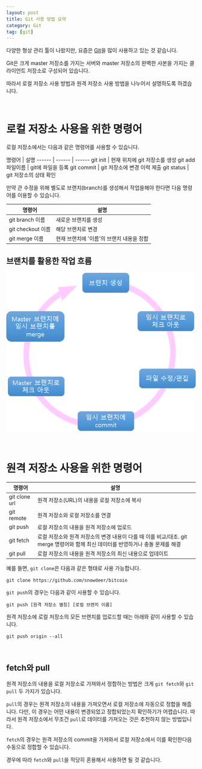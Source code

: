 ```yaml
---
layout: post
title: Git 사용 방법 요약
category: Git
tag: [git]
---
```


다양한 형상 관리 툴이 나왔지만, 요즘은 [Git](https://git-scm.com/)을 많이 사용하고 있는 것 같습니다.

Git은 크게 master 저장소를 가지는 서버와 master 저장소의 완벽한 사본을 가지는 클라이언트 저장소로 구성되어 있습니다.

따라서 로컬 저장소 사용 방법과 원격 저장소 사용 방법을 나누어서 설명하도록 하겠습니다.

<br>

# 로컬 저장소 사용을 위한 명령어

로컬 저장소에서는 다음과 같은 명령어를 사용할 수 있습니다.

명령어 | 설명
------ | ------ | ------
git init  | 현재 위치에 git 저장소를 생성
git add 파일이름  | git에 파일을 등록
git commit  | git 저장소에 변경 이력 제출
git status  | git 저장소의 상태 확인

만약 큰 수정을 위해 별도로 브랜치(branch)를 생성해서 작업을해야 한다면 다음 명령어를 이용할 수 있습니다.

명령어 | 설명
------ | ------
git branch 이름  | 새로운 브랜치를 생성
git checkout 이름  | 해당 브랜치로 변경
git merge 이름  | 현재 브랜치에 '이름'의 브랜치 내용을 정합

## 브랜치를 활용한 작업 흐름

![image](/assets/2017-08-03-how-to-use-git/01.png)


<br>

# 원격 저장소 사용을 위한 명령어

명령어 | 설명
------ | ------
git clone url | 원격 저장소(URL)의 내용을 로컬 저장소에 복사
git remote  | 원격 저장소와 로컬 저장소를 연결
git push  | 로컬 저장소의 내용을 원격 저장소에 업로드
git fetch  | 로컬 저장소와 원격 저장소의 변경 내용이 다를 때 이를 비교/대조. git merge 명령어와 함께 최신 데이터를 반영하거나 충돌 문제를 해결
git pull  | 로컬 저장소의 내용을 원격 저장소의 최신 내용으로 업데이트

예를 들면, `git clone`은 다음과 같은 형태로 사용 가능합니다.

~~~
git clone https://github.com/snowdeer/bitcoin
~~~

`git push`의 경우는 다음과 같이 사용할 수 있습니다.

~~~
git push [원격 저장소 별칭] [로컬 브랜치 이름]
~~~

원격 저장소에 로컬 저장소의 모든 브랜치를 업로드할 때는 아래와 같이 사용할 수 있습니다. 

~~~
git push origin --all
~~~

<br>

## fetch와 pull

원격 저장소의 내용을 로컬 저장소로 가져와서 정합하는 방법은 크게 `git fetch`와 `git pull` 두 가지가 있습니다.

`pull`의 경우는 원격 저장소의 내용을 가져오면서 로컬 저장소에 자동으로 정합을 해줍니다. 다만, 이 경우는 어떤 내용이 변경되었고 정합되었는지 확인하기가 어렵습니다. 따라서 원격 저장소에서 무조건 `pull`로 데이터를 가져오는 것은 추천하지 않는 방법입니다.

`fetch`의 경우는 원격 저장소의 commit을 가져와서 로컬 저장소에서 이를 확인한다음 수동으로 정합할 수 있습니다.

경우에 따라 `fetch`와 `pull`을 적당히 혼용해서 사용하면 될 것 같습니다.

